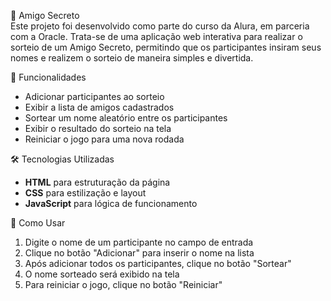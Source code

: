 🎁 Amigo Secreto  
Este projeto foi desenvolvido como parte do curso da Alura, em parceria com a Oracle. Trata-se de uma aplicação web interativa para realizar o sorteio de um Amigo Secreto, permitindo que os participantes insiram seus nomes e realizem o sorteio de maneira simples e divertida.  

🚀 Funcionalidades  

- Adicionar participantes ao sorteio  
- Exibir a lista de amigos cadastrados  
- Sortear um nome aleatório entre os participantes  
- Exibir o resultado do sorteio na tela  
- Reiniciar o jogo para uma nova rodada  

🛠️ Tecnologias Utilizadas  

- **HTML** para estruturação da página  
- **CSS** para estilização e layout  
- **JavaScript** para lógica de funcionamento
  
🎯 Como Usar  

1. Digite o nome de um participante no campo de entrada  
2. Clique no botão "Adicionar" para inserir o nome na lista  
3. Após adicionar todos os participantes, clique no botão "Sortear"  
4. O nome sorteado será exibido na tela  
5. Para reiniciar o jogo, clique no botão "Reiniciar"  
